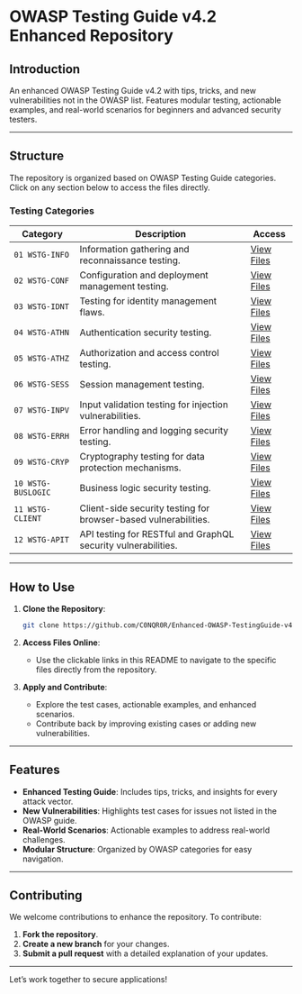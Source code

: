 # OWASP Testing Guide v4.2 Enhanced Repository

## Introduction

An enhanced OWASP Testing Guide v4.2 with tips, tricks, and new vulnerabilities not in the OWASP list. Features modular testing, actionable examples, and real-world scenarios for beginners and advanced security testers.

---

## Structure

The repository is organized based on OWASP Testing Guide categories. Click on any section below to access the files directly.

### **Testing Categories**

| **Category**                | **Description**                                                | **Access**                                                                 |
|-----------------------------|----------------------------------------------------------------|-----------------------------------------------------------------------------|
| `01 WSTG-INFO`              | Information gathering and reconnaissance testing.             | [View Files](./01%20WSTG-INFO/)                                            |
| `02 WSTG-CONF`              | Configuration and deployment management testing.              | [View Files](./02%20WSTG-CONF/)                                            |
| `03 WSTG-IDNT`              | Testing for identity management flaws.                        | [View Files](./03%20WSTG-IDNT/)                                            |
| `04 WSTG-ATHN`              | Authentication security testing.                              | [View Files](./04%20WSTG-ATHN/)                                            |
| `05 WSTG-ATHZ`              | Authorization and access control testing.                     | [View Files](./05%20WSTG-ATHZ/)                                            |
| `06 WSTG-SESS`              | Session management testing.                                   | [View Files](./06%20WSTG-SESS/)                                            |
| `07 WSTG-INPV`              | Input validation testing for injection vulnerabilities.       | [View Files](./07%20WSTG-INPV/)                                            |
| `08 WSTG-ERRH`              | Error handling and logging security testing.                 | [View Files](./08%20WSTG-ERRH/)                                            |
| `09 WSTG-CRYP`              | Cryptography testing for data protection mechanisms.          | [View Files](./09%20WSTG-CRYP/)                                            |
| `10 WSTG-BUSLOGIC`          | Business logic security testing.                              | [View Files](./10%20WSTG-BUSLOGIC/)                                        |
| `11 WSTG-CLIENT`            | Client-side security testing for browser-based vulnerabilities. | [View Files](./11%20WSTG-CLIENT/)                                          |
| `12 WSTG-APIT`              | API testing for RESTful and GraphQL security vulnerabilities. | [View Files](./12%20WSTG-APIT/)                                            |

---

## How to Use

1. **Clone the Repository**:
   ```bash
   git clone https://github.com/C0NQR0R/Enhanced-OWASP-TestingGuide-v4.2.git
   ```

2. **Access Files Online**:
   - Use the clickable links in this README to navigate to the specific files directly from the repository.

3. **Apply and Contribute**:
   - Explore the test cases, actionable examples, and enhanced scenarios.
   - Contribute back by improving existing cases or adding new vulnerabilities.

---

## Features

- **Enhanced Testing Guide**: Includes tips, tricks, and insights for every attack vector.
- **New Vulnerabilities**: Highlights test cases for issues not listed in the OWASP guide.
- **Real-World Scenarios**: Actionable examples to address real-world challenges.
- **Modular Structure**: Organized by OWASP categories for easy navigation.

---

## Contributing

We welcome contributions to enhance the repository. To contribute:
1. **Fork the repository**.
2. **Create a new branch** for your changes.
3. **Submit a pull request** with a detailed explanation of your updates.

---

Let’s work together to secure applications!


